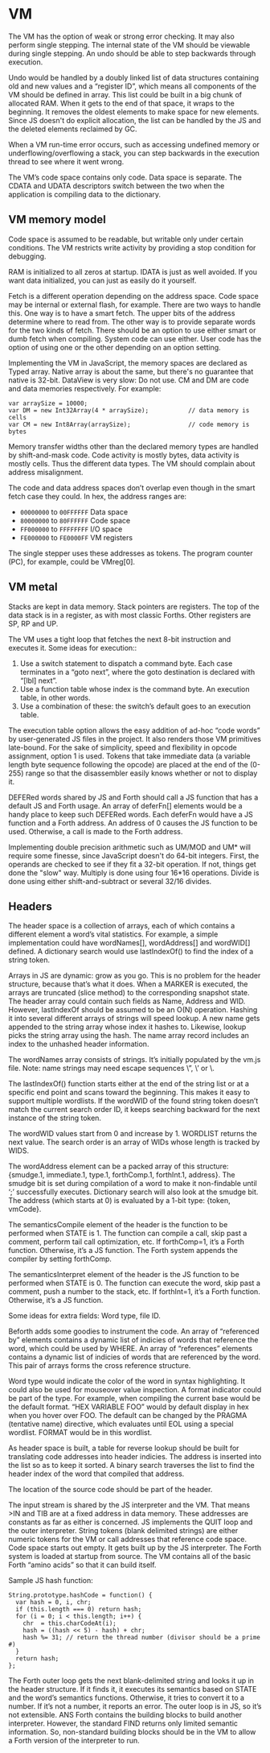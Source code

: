 # VM
The VM has the option of weak or strong error checking. It may also perform single stepping. The internal state of the VM should be viewable during single stepping. An undo should be able to step backwards through execution.

Undo would be handled by a doubly linked list of data structures containing old and new values and a “register ID”, which means all components of the VM should be defined in array. This list could be built in a big chunk of allocated RAM. When it gets to the end of that space, it wraps to the beginning. It removes the oldest elements to make space for new elements. Since JS doesn't do explicit allocation, the list can be handled by the JS and the deleted elements reclaimed by GC.

When a VM run-time error occurs, such as accessing undefined memory or underflowing/overflowing a stack, you can step backwards in the execution thread to see where it went wrong.

The VM’s code space contains only code. Data space is separate. The CDATA and UDATA descriptors switch between the two when the application is compiling data to the dictionary.

## VM memory model
Code space is assumed to be readable, but writable only under certain conditions. The VM restricts write activity by providing a stop condition for debugging.

RAM is initialized to all zeros at startup. IDATA is just as well avoided. If you want data initialized, you can just as easily do it yourself.

Fetch is a different operation depending on the address space. Code space may be internal or external flash, for example. There are two ways to handle this. One way is to have a smart fetch. The upper bits of the address determine where to read from. The other way is to provide separate words for the two kinds of fetch. There should be an option to use either smart or dumb fetch when compiling. System code can use either. User code has the option of using one or the other depending on an option setting. 

Implementing the VM in JavaScript, the memory spaces are declared as Typed array. Native array is about the same, but there's no guarantee that native is 32-bit. DataView is very slow: Do not use. CM and DM are code and data memories respectively. For example:

```
var arraySize = 10000;
var DM = new Int32Array(4 * arraySize);           // data memory is cells 
var CM = new Int8Array(arraySize);                // code memory is bytes 
```
Memory transfer widths other than the declared memory types are handled by shift-and-mask code. Code activity is mostly bytes, data activity is mostly cells. Thus the different data types. The VM should complain about address misalignment.

The code and data address spaces don’t overlap even though in the smart fetch case they could. In hex, the address ranges are:

- `00000000` to `00FFFFFF`	Data space
- `80000000` to `80FFFFFF`	Code space
- `FF000000` to `FFFFFFFF`	I/O space
- `FE000000` to `FE0000FF`	VM registers

The single stepper uses these addresses as tokens. The program counter (PC), for example, could be VMreg[0].

## VM metal
Stacks are kept in data memory. Stack pointers are registers. The top of the data stack is in a register, as with most classic Forths. Other registers are SP, RP and UP. 

The VM uses a tight loop that fetches the next 8-bit instruction and executes it. Some ideas for execution::

1. Use a switch statement to dispatch a command byte. Each case terminates in a “goto next”, where the goto destination is declared with “[lbl] next”.
2. Use a function table whose index is the command byte. An execution table, in other words.
3. Use a combination of these: the switch’s default goes to an execution table. 

The execution table option allows the easy addition of ad-hoc “code words” by user-generated JS files in the project. It also renders those VM primitives late-bound. For the sake of simplicity, speed and flexibility in opcode assignment, option 1 is used. Tokens that take immediate data (a variable length byte sequence following the opcode) are placed at the end of the (0-255) range so that the disassembler easily knows whether or not to display it.

DEFERed words shared by JS and Forth should call a JS function that has a default JS and Forth usage. An array of deferFn[] elements would be a handy place to keep such DEFERed words. Each deferFn would have a JS function and a Forth address. An address of 0 causes the JS function to be used. Otherwise, a call is made to the Forth address.

Implementing double precision arithmetic such as UM/MOD and UM\* will require some finesse, since JavaScript doesn't do 64-bit integers. First, the operands are checked to see if they fit a 32-bit operation. If not, things get done the "slow" way. Multiply is done using four 16\*16 operations. Divide is done using either shift-and-subtract or several 32/16 divides.

## Headers
The header space is a collection of arrays, each of which contains a different element a word’s vital statistics. For example, a simple implementation could have wordNames[], wordAddress[] and wordWID[] defined. A dictionary search would use lastIndexOf() to find the index of a string token.

Arrays in JS are dynamic: grow as you go. This is no problem for the header structure, because that’s what it does. When a MARKER is executed, the arrays are truncated (slice method) to the corresponding snapshot state. The header array could contain such fields as Name, Address and WID. However, lastIndexOf should be assumed to be an O(N) operation. Hashing it into several different arrays of strings will speed lookup. A new name gets appended to the string array whose index it hashes to. Likewise, lookup picks the string array using the hash. The name array record includes an index to the unhashed header information.

The wordNames array consists of strings. It’s initially populated by the vm.js file. Note: name strings may need escape sequences \”, \’ or \\.

The lastIndexOf() function starts either at the end of the string list or at a specific end point and scans toward the beginning. This makes it easy to support multiple wordlists. If the wordWID of the found string token doesn’t match the current search order ID, it keeps searching backward for the next instance of the string token.

The wordWID values start from 0 and increase by 1. WORDLIST returns the next value. The search order is an array of WIDs whose length is tracked by WIDS. 

The wordAddress element can be a packed array of this structure:
{smudge.1, immediate.1, type.1, forthComp.1, forthInt.1, address}. 
The smudge bit is set during compilation of a word to make it non-findable until ‘;’ successfully executes. Dictionary search will also look at the smudge bit. The address (which starts at 0) is evaluated by a 1-bit type: {token, vmCode}. 

The semanticsCompile element of the header is the function to be performed when STATE is 1. The function can compile a call, skip past a comment, perform tail call optimization, etc. If forthComp=1, it’s a Forth function. Otherwise, it’s a JS function. The Forth system appends the compiler by setting forthComp.

The semanticsInterpret element of the header is the JS function to be performed when STATE is 0. The function can execute the word, skip past a comment, push a number to the stack, etc.  If forthInt=1, it’s a Forth function. Otherwise, it’s a JS function. 

Some ideas for extra fields: Word type, file ID. 

Beforth adds some goodies to instrument the code. An array of “referenced by” elements contains a dynamic list of indicies of words that reference the word, which could be used by WHERE. An array of “references” elements contains a dynamic list of indicies of words that are referenced by the word. This pair of arrays forms the cross reference structure.

Word type would indicate the color of the word in syntax highlighting. It could also be used for mouseover value inspection. A format indicator could be part of the type. For example, when compiling the current base would be the default format. “HEX VARIABLE FOO” would by default display in hex when you hover over FOO. The default can be changed by the PRAGMA (tentative name) directive, which evaluates until EOL using a special wordlist. FORMAT would be in this wordlist.

As header space is built, a table for reverse lookup should be built for translating code addresses into header indicies. The address is inserted into the list so as to keep it sorted. A binary search traverses the list to find the header index of the word that compiled that address.

The location of the source code should be part of the header.

The input stream is shared by the JS interpreter and the VM. That means >IN and TIB are at a fixed address in data memory. These addresses are constants as far as either is concerned. JS implements the QUIT loop and the outer interpreter. String tokens (blank delimited strings) are either numeric tokens for the VM or call addresses that reference code space. Code space starts out empty. It gets built up by the JS interpreter. The Forth system is loaded at startup from source. The VM contains all of the basic Forth “amino acids” so that it can build itself.

Sample JS hash function:
```
String.prototype.hashCode = function() {
  var hash = 0, i, chr;
  if (this.length === 0) return hash;
  for (i = 0; i < this.length; i++) {
    chr  = this.charCodeAt(i);
    hash = ((hash << 5) - hash) + chr;
    hash %= 31; // return the thread number (divisor should be a prime #)
  }
  return hash;
};
```

The Forth outer loop gets the next blank-delimited string and looks it up in the header structure. If it finds it, it executes its semantics based on STATE and the word’s semantics functions. Otherwise, it tries to convert it to a number. If it’s not a number, it reports an error. The outer loop is in JS, so it’s not extensible. ANS Forth contains the building blocks to build another interpreter. However, the standard FIND returns only limited semantic information. So, non-standard building blocks should be in the VM to allow a Forth version of the interpreter to run.

